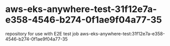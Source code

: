 # aws-eks-anywhere-test-31f12e7a-e358-4546-b274-0f1ae9f04a77-35
repository for use with E2E test job aws-eks-anywhere-test:31f12e7a-e358-4546-b274-0f1ae9f04a77-35
